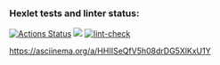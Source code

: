 ### Hexlet tests and linter status:
[![Actions Status](https://github.com/PavelSyrygin/frontend-project-lvl1/workflows/hexlet-check/badge.svg)](https://github.com/PavelSyrygin/frontend-project-lvl1/actions)
<a href="https://codeclimate.com/github/codeclimate/codeclimate/maintainability"><img src="https://api.codeclimate.com/v1/badges/a99a88d28ad37a79dbf6/maintainability" /></a>
[![lint-check](https://github.com/PavelSyrygin/frontend-project-lvl1/actions/workflows/lint-check.yml/badge.svg)](https://github.com/PavelSyrygin/frontend-project-lvl1/actions/workflows/lint-check.yml)

https://asciinema.org/a/HHIISeQfV5h08drDG5XlKxU1Y